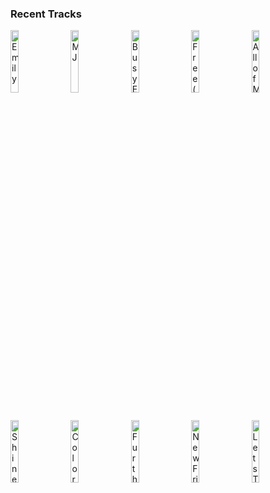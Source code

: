 ### Recent Tracks
[<img src='https://lastfm.freetls.fastly.net/i/u/300x300/8467b0c0a2e160e174facf141c1b1614.png' width='16%' height='16%' alt='Emily'>](https://www.last.fm/music/two%2bfriends/_/emily)&nbsp;&nbsp;&nbsp;&nbsp;[<img src='https://lastfm.freetls.fastly.net/i/u/300x300/fb5314e8324628e1938e4df415aaae0b.png' width='16%' height='16%' alt='MJ'>](https://www.last.fm/music/now%252c%2bnow/_/mj)&nbsp;&nbsp;&nbsp;&nbsp;[<img src='https://lastfm.freetls.fastly.net/i/u/300x300/be96a997b4e645bec5da9807c1409759.png' width='16%' height='16%' alt='Busy Earnin'>](https://www.last.fm/music/jungle/_/busy%2bearnin%2527)&nbsp;&nbsp;&nbsp;&nbsp;[<img src='https://lastfm.freetls.fastly.net/i/u/300x300/0170809522a5fb778f791cd10bc315bf.png' width='16%' height='16%' alt='Free (with Drew Love)'>](https://www.last.fm/music/louis%2bthe%2bchild/_/free%2b%2528with%2bdrew%2blove%2529)&nbsp;&nbsp;&nbsp;&nbsp;[<img src='https://lastfm.freetls.fastly.net/i/u/300x300/6064e585342f41f09cc375b89c5f69f6.png' width='16%' height='16%' alt='All of Me'>](https://www.last.fm/music/tanlines/_/all%2bof%2bme)&nbsp;&nbsp;&nbsp;&nbsp;<br>[<img src='https://lastfm.freetls.fastly.net/i/u/300x300/2cb83a92b6de258d818a9f7fff0de110.png' width='16%' height='16%' alt='Shine A Light'>](https://www.last.fm/music/banners/_/shine%2ba%2blight)&nbsp;&nbsp;&nbsp;&nbsp;[<img src='https://lastfm.freetls.fastly.net/i/u/300x300/fd33f53be89beee18e4cf6e39c88a3db.png' width='16%' height='16%' alt='Colors'>](https://www.last.fm/music/the%2bknocks/_/colors)&nbsp;&nbsp;&nbsp;&nbsp;[<img src='https://lastfm.freetls.fastly.net/i/u/300x300/ef0aa9b49aeb4ac3bc2f65c0c35cce34.png' width='16%' height='16%' alt='Further On'>](https://www.last.fm/music/bronze%2bradio%2breturn/_/further%2bon)&nbsp;&nbsp;&nbsp;&nbsp;[<img src='https://lastfm.freetls.fastly.net/i/u/300x300/62bdc61b4c27de0c8c015d05ac383b02.png' width='16%' height='16%' alt='New Friends'>](https://www.last.fm/music/kid%2bcadaver/_/new%2bfriends)&nbsp;&nbsp;&nbsp;&nbsp;[<img src='https://lastfm.freetls.fastly.net/i/u/300x300/1101809e95495e1b3b9a80501f992f0b.png' width='16%' height='16%' alt='Lets Talk'>](https://www.last.fm/music/rogue/_/let%2527s%2btalk)&nbsp;&nbsp;&nbsp;&nbsp;<br>